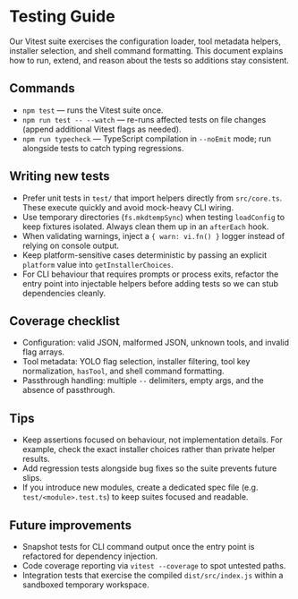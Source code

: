 # Testing Guide

Our Vitest suite exercises the configuration loader, tool metadata helpers, installer selection, and shell command formatting. This document explains how to run, extend, and reason about the tests so additions stay consistent.

## Commands
- `npm test` — runs the Vitest suite once.
- `npm run test -- --watch` — re-runs affected tests on file changes (append additional Vitest flags as needed).
- `npm run typecheck` — TypeScript compilation in `--noEmit` mode; run alongside tests to catch typing regressions.

## Writing new tests
- Prefer unit tests in `test/` that import helpers directly from `src/core.ts`. These execute quickly and avoid mock-heavy CLI wiring.
- Use temporary directories (`fs.mkdtempSync`) when testing `loadConfig` to keep fixtures isolated. Always clean them up in an `afterEach` hook.
- When validating warnings, inject a `{ warn: vi.fn() }` logger instead of relying on console output.
- Keep platform-sensitive cases deterministic by passing an explicit `platform` value into `getInstallerChoices`.
- For CLI behaviour that requires prompts or process exits, refactor the entry point into injectable helpers before adding tests so we can stub dependencies cleanly.

## Coverage checklist
- Configuration: valid JSON, malformed JSON, unknown tools, and invalid flag arrays.
- Tool metadata: YOLO flag selection, installer filtering, tool key normalization, `hasTool`, and shell command formatting.
- Passthrough handling: multiple `--` delimiters, empty args, and the absence of passthrough.

## Tips
- Keep assertions focused on behaviour, not implementation details. For example, check the exact installer choices rather than private helper results.
- Add regression tests alongside bug fixes so the suite prevents future slips.
- If you introduce new modules, create a dedicated spec file (e.g. `test/<module>.test.ts`) to keep suites focused and readable.

## Future improvements
- Snapshot tests for CLI command output once the entry point is refactored for dependency injection.
- Code coverage reporting via `vitest --coverage` to spot untested paths.
- Integration tests that exercise the compiled `dist/src/index.js` within a sandboxed temporary workspace.
